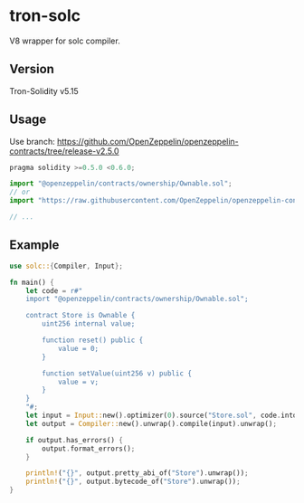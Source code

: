 # tron-solc

V8 wrapper for solc compiler.

## Version

Tron-Solidity v5.15

## Usage

Use branch: https://github.com/OpenZeppelin/openzeppelin-contracts/tree/release-v2.5.0

```js
pragma solidity >=0.5.0 <0.6.0;

import "@openzeppelin/contracts/ownership/Ownable.sol";
// or
import "https://raw.githubusercontent.com/OpenZeppelin/openzeppelin-contracts/release-v2.5.0/contracts/ownership/Ownable.sol"

// ...
```

## Example

```rust
use solc::{Compiler, Input};

fn main() {
    let code = r#"
    import "@openzeppelin/contracts/ownership/Ownable.sol";

    contract Store is Ownable {
        uint256 internal value;

        function reset() public {
            value = 0;
        }

        function setValue(uint256 v) public {
            value = v;
        }
    }
    "#;
    let input = Input::new().optimizer(0).source("Store.sol", code.into());
    let output = Compiler::new().unwrap().compile(input).unwrap();

    if output.has_errors() {
        output.format_errors();
    }

    println!("{}", output.pretty_abi_of("Store").unwrap());
    println!("{}", output.bytecode_of("Store").unwrap());
}
```
